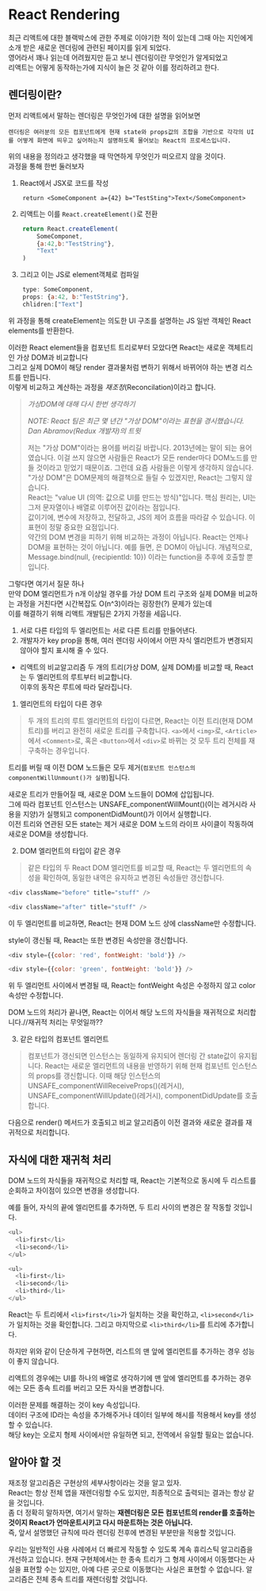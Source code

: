 # React Rendering

최근 리액트에 대한 블랙박스에 관한 주제로 이야기한 적이 있는데 그때 아는 지인에게 소개 받은 새로운 렌더링에 관련된 페이지를 읽게 되었다.  
영어라서 꽤나 읽는데 어려웠지만 듣고 보니 렌더링이란 무엇인가 알게되었고   
리액트는 어떻게 동작하는가에 지식이 늘은 것 같아 이를 정리하려고 한다.

## 렌더링이란?
먼저 리액트에서 말하는 렌더링은 무엇인가에 대한 설명을 읽어보면
```
렌더링은 여러분의 모든 컴포넌트에게 현재 state와 props값의 조합을 기반으로 각각의 UI를 어떻게 화면에 띄우고 싶어하는지 설명하도록 물어보는 React의 프로세스입니다.
```
위의 내용을 정의라고 생각했을 때 막연하게 무엇인가 떠오르지 않을 것이다.  
과정을 통해 한번 둘러보자

1. React에서 JSX로 코드를 작성
```JSX
    return <SomeComponent a={42} b="TestSting">Text</SomeComponent>
```  

2. 리액트는 이를 `React.createElement()`로 전환
```js
    return React.createElement(
        SomeComponet,
        {a:42,b:"TestString"},
        "Text"
    )
```
3. 그리고 이는 JS로 element객체로 컴파일
```js
    type: SomeComponent,
    props: {a:42, b:"TestString"},
    chlidren:["Text"]
```

위 과정을 통해 createElement는 의도한 UI 구조를 설명하는 JS 일반 객체인 React elements를 반환한다.

이러한 React element들을 컴포넌트 트리로부터 모았다면 React는 새로운 객체트리인 가상 DOM과 비교합니다  
그리고 실제 DOM이 해당 render 결과물처럼 변하기 위해서 바뀌어야 하는 변경 리스트를 만듭니다.   
이렇게 비교하고 계산하는 과정을 *재조정*(Reconcilation)이라고 합니다.   


> *가상DOM에 대해 다시 한번 생각하기*  
>   
> *NOTE: React 팀은 최근 몇 년간 "가상 DOM"이라는 표현을 경시했습니다. Dan Abramov(Redux 개발자)의 트윗*
> 
>저는 "가상 DOM"이라는 용어를 버리길 바랍니다. 2013년에는 말이 되는 용어였습니다. 이걸 쓰지 않으면 사람들은 React가 모든 render마다 DOM노드를 만들 것이라고 믿었기 때문이죠. 그런데 요즘 사람들은 이렇게 생각하지 않습니다.    
"가상 DOM"은 DOM문제의 해결책으로 들릴 수 있겠지만, React는 그렇지 않습니다.   
React는 "value UI (의역: 값으로 UI를 만드는 방식)"입니다. 핵심 원리는, UI는 그저 문자열이나 배열로 이루어진 값이라는 점입니다.  
 값이기에, 변수에 저장하고, 전달하고, JS의 제어 흐름을 따라갈 수 있습니다. 이 표현이 정말 중요한 요점입니다.  
  약간의 DOM 변경을 피하기 위해 비교하는 과정이 아닙니다. React는 언제나 DOM을 표현하는 것이 아닙니다. 예를 들면, <Message recipientId={10} /> 은 DOM이 아닙니다. 개념적으로, Message.bind(null, {recipientId: 10}) 이라는 function을 추후에 호출할 뿐입니다.

그렇다면 여기서 질문 하나  
만약 DOM 엘리먼트가 n개 이상일 경우를 가상 DOM 트리 구조와 실제 DOM을 비교하는 과정을 거친다면 시간복잡도 O(n^3)이라는 굉장한(?) 문제가 있는데  
이를 해결하기 위해 리액트 개발팀은 2가지 가정을 세웁니다.  

1. 서로 다른 타입의 두 엘리먼트는 서로 다른 트리를 만들어낸다.
2. 개발자가 key prop을 통해, 여러 렌더링 사이에서 어떤 자식 엘리먼트가 변경되지 않아야 할지 표시해 줄 수 있다.

* 리액트의 비교알고리즘
두 개의 트리(가상 DOM, 실제 DOM)를 비교할 때, React는 두 엘리먼트의 루트부터 비교합니다.  
이후의 동작은 루트에 따라 달라집니다. 

1. 엘리먼트의 타입이 다른 경우

>두 개의 트리의 루트 엘리먼트의 타입이 다르면, React는 이전 트리(현재 DOM 트리)를 버리고 완전히 새로운 트리를 구축합니다. `<a>`에서 `<img>`로, `<Article>`에서 `<Comment>`로, 혹은 `<Button>`에서 `<div>`로 바뀌는 것 모두 트리 전체를 재구축하는 경우입니다.

트리를 버릴 때 이전 DOM 노드들은 모두 제거(``컴포넌트 인스턴스의 componentWillUnmount()가 실행``)됩니다.  
  
 새로운 트리가 만들어질 때, 새로운 DOM 노드들이 DOM에 삽입됩니다.  
 그에 따라 컴포넌트 인스턴스는 UNSAFE_componentWillMount()(이는 레거시라 사용을 지양)가 실행되고 componentDidMount()가 이어서 실행합니다.   
이전 트리와 연관된 모든 state는 제거 새로운 DOM 노드의 라이프 사이클이 작동하여 새로운 DOM을 생성합니다.

2. DOM 엘리먼트의 타입이 같은 경우
>같은 타입의 두 React DOM 엘리먼트를 비교할 때, React는 두 엘리먼트의 속성을 확인하여, 동일한 내역은 유지하고 변경된 속성들만 갱신합니다. 

```js
<div className="before" title="stuff" />

<div className="after" title="stuff" />
```

이 두 엘리먼트를 비교하면, React는 현재 DOM 노드 상에 className만 수정합니다.

style이 갱신될 때, React는 또한 변경된 속성만을 갱신합니다.
```js
<div style={{color: 'red', fontWeight: 'bold'}} />

<div style={{color: 'green', fontWeight: 'bold'}} />

```
위 두 엘리먼트 사이에서 변경될 때, React는 fontWeight 속성은 수정하지 않고 color 속성만 수정합니다.

DOM 노드의 처리가 끝나면, React는 이어서 해당 노드의 자식들을 재귀적으로 처리합니다.//재귀적 처리는 무엇일까??


3. 같은 타입의 컴포넌트 엘리먼트

>컴포넌트가 갱신되면 인스턴스는 동일하게 유지되어 렌더링 간 state값이  유지됩니다. React는 새로운 엘리먼트의 내용을 반영하기 위해 현재 컴포넌트 인스턴스의 props를 갱신합니다. 이때 해당 인스턴스의 UNSAFE_componentWillReceiveProps()(레거시), UNSAFE_componentWillUpdate()(레거시), componentDidUpdate를 호출합니다.

다음으로 render() 메서드가 호출되고 비교 알고리즘이 이전 결과와 새로운 결과를 재귀적으로 처리합니다.

## 자식에 대한 재귀척 처리
  
DOM 노드의 자식들을 재귀적으로 처리할 때, React는 기본적으로 동시에 두 리스트를 순회하고 차이점이 있으면 변경을 생성합니다.

예를 들어, 자식의 끝에 엘리먼트를 추가하면, 두 트리 사이의 변경은 잘 작동할 것입니다.
```js
<ul>
  <li>first</li>
  <li>second</li>
</ul>

<ul>
  <li>first</li>
  <li>second</li>
  <li>third</li>
</ul>
```

React는 두 트리에서 `<li>first</li>`가 일치하는 것을 확인하고, `<li>second</li>`가 일치하는 것을 확인합니다. 그리고 마지막으로 `<li>third</li>`를 트리에 추가합니다.

하지만 위와 같이 단순하게 구현하면, 리스트의 맨 앞에 엘리먼트를 추가하는 경우 성능이 좋지 않습니다. 

리액트의 경우에는 UI를 하나의 배열로 생각하기에 맨 앞에 엘리먼트를 추가하는 경우에는 모든 종속 트리를 버리고 모든 자식을 변경합니다.  

이러한 문제를 해결하는 것이 key 속성입니다.  
데이터 구조에 ID라는 속성을 추가해주거나 데이터 일부에 해시를 적용해서 key를 생성할 수 있습니다.  
 해당 key는 오로지 형제 사이에서만 유일하면 되고, 전역에서 유일할 필요는 없습니다.

## 알아야 할 것
재조정 알고리즘은 구현상의 세부사항이라는 것을 알고 있자.  
React는 항상 전체 앱을 재렌더링할 수도 있지만, 최종적으로 출력되는 결과는 항상 같을 것입니다.   
좀 더 정확히 말하자면, 여기서 말하는 **재렌더링은 모든 컴포넌트의 render를 호출하는 것이지 React가 언마운트시키고 다시 마운트하는 것은 아닙니다.**  
 즉, 앞서 설명했던 규칙에 따라 렌더링 전후에 변경된 부분만을 적용할 것입니다.

우리는 일반적인 사용 사례에서 더 빠르게 작동할 수 있도록 계속 휴리스틱 알고리즘을 개선하고 있습니다. 현재 구현체에서는 한 종속 트리가 그 형제 사이에서 이동했다는 사실을 표현할 수는 있지만, 아예 다른 곳으로 이동했다는 사실은 표현할 수 없습니다. 알고리즘은 전체 종속 트리를 재렌더링할 것입니다.
